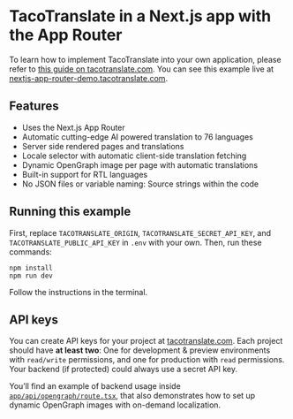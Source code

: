 # TacoTranslate in a Next.js app with the App Router

To learn how to implement TacoTranslate into your own application, please refer to [this guide on tacotranslate.com](https://tacotranslate.com/blog/how-to-implement-internationalization-in-a-nextjs-application-thats-using-the-app-router). You can see this example live at [nextjs-app-router-demo.tacotranslate.com](https://nextjs-app-router-demo.tacotranslate.com). 

## Features

- Uses the Next.js App Router
- Automatic cutting-edge AI powered translation to 76 languages
- Server side rendered pages and translations
- Locale selector with automatic client-side translation fetching
- Dynamic OpenGraph image per page with automatic translations
- Built-in support for RTL languages
- No JSON files or variable naming: Source strings within the code

## Running this example

First, replace `TACOTRANSLATE_ORIGIN`, `TACOTRANSLATE_SECRET_API_KEY`, and `TACOTRANSLATE_PUBLIC_API_KEY` in `.env` with your own. Then, run these commands:

```
npm install
npm run dev
```

Follow the instructions in the terminal.

## API keys

You can create API keys for your project at [tacotranslate.com](https://tacotranslate.com/). Each project should have **at least two**: One for development & preview environments with `read/write` permissions, and one for production with `read` permissions. Your backend (if protected) could always use a secret API key.

You’ll find an example of backend usage inside [`app/api/opengraph/route.tsx`](app/api/opengraph/route.tsx), that also demonstrates how to set up dynamic OpenGraph images with on-demand localization.
